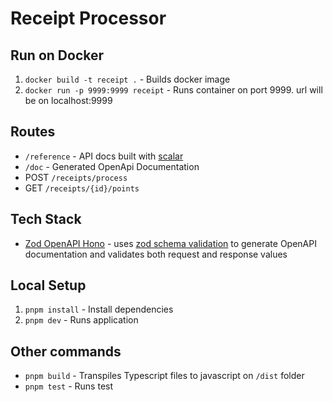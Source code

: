# Receipt Processor

## Run on Docker

1. `docker build -t receipt .` - Builds docker image
2. `docker run -p 9999:9999 receipt` - Runs container on port 9999. url will be on localhost:9999

## Routes

- `/reference` - API docs built with [scalar](https://scalar.com/)
- `/doc` - Generated OpenApi Documentation
- POST `/receipts/process`
- GET `/receipts/{id}/points`

## Tech Stack

- [Zod OpenAPI Hono](https://hono.dev/examples/zod-openapi) - uses [zod schema validation](https://zod.dev/) to generate OpenAPI documentation and validates both request and response values

## Local Setup

1. `pnpm install` - Install dependencies
2. `pnpm dev` - Runs application

## Other commands

- `pnpm build` - Transpiles Typescript files to javascript on `/dist` folder
- `pnpm test` - Runs test
